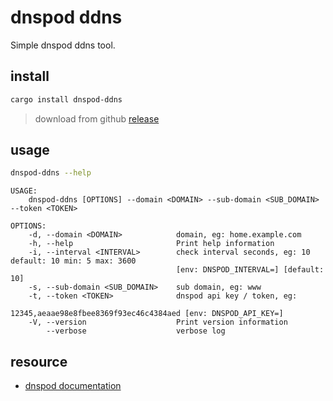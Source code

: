 # dnspod ddns

Simple dnspod ddns tool.

## install

```bash
cargo install dnspod-ddns
```

> download from github [release](https://github.com/luohoufu/dnspod-ddns/releases)

## usage

```bash
dnspod-ddns --help
```

```
USAGE:
    dnspod-ddns [OPTIONS] --domain <DOMAIN> --sub-domain <SUB_DOMAIN> --token <TOKEN>

OPTIONS:
    -d, --domain <DOMAIN>            domain, eg: home.example.com
    -h, --help                       Print help information
    -i, --interval <INTERVAL>        check interval seconds, eg: 10 default: 10 min: 5 max: 3600
                                     [env: DNSPOD_INTERVAL=] [default: 10]
    -s, --sub-domain <SUB_DOMAIN>    sub domain, eg: www
    -t, --token <TOKEN>              dnspod api key / token, eg:
                                     12345,aeaae98e8fbee8369f93ec46c4384aed [env: DNSPOD_API_KEY=]
    -V, --version                    Print version information
        --verbose                    verbose log
```

## resource

- [dnspod documentation](https://docs.dnspod.cn/api/record-list/)
